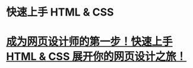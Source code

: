 # 快速上手 HTML & CSS





# [成为网页设计师的第一步！快速上手 HTML & CSS 展开你的网页设计之旅！](https://www.bilibili.com/video/BV1Wr4y1R7Bd/?p=1&spm_id_from=pageDriver)

